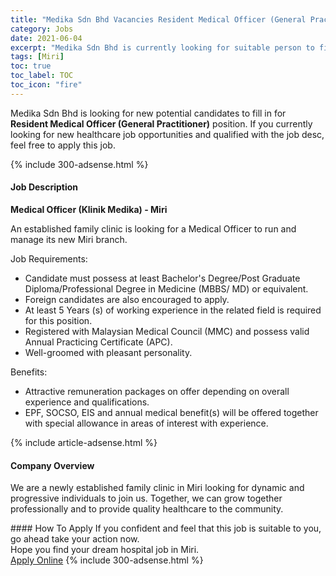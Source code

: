```yaml
---
title: "Medika Sdn Bhd Vacancies Resident Medical Officer (General Practitioner)" 
category: Jobs 
date: 2021-06-04 
excerpt: "Medika Sdn Bhd is currently looking for suitable person to fill in the Resident Medical Officer (General Practitioner) which positioned at Miri" 
tags: [Miri] 
toc: true 
toc_label: TOC 
toc_icon: "fire" 
--- 
```


<p>Medika Sdn Bhd is looking for new potential candidates to fill in for <b>Resident Medical Officer (General Practitioner)</b> position. If you currently looking for new healthcare job opportunities and qualified with the job desc, feel free to apply this job.
</p>{% include 300-adsense.html %} 
<div><div><h4>Job Description</h4></div><div><div><span><div><strong>Medical Officer (Klinik Medika) - Miri</strong><p>An established family clinic is looking for a Medical Officer to run and manage its new Miri branch.</p><p>Job Requirements:</p><ul><li>Candidate must possess at least Bachelor's Degree/Post Graduate Diploma/Professional Degree in Medicine (MBBS/ MD) or equivalent.</li><li>Foreign candidates are also encouraged to apply.</li><li>At least 5 Years (s) of working experience in the related field is required for this position.</li><li>Registered with Malaysian Medical Council (MMC) and possess valid Annual Practicing Certificate (APC).</li><li>Well-groomed with pleasant personality.</li></ul><p>Benefits:</p><ul><li>Attractive remuneration packages on offer depending on overall experience and qualifications.</li><li>EPF, SOCSO, EIS and annual medical benefit(s) will be offered together with special allowance in areas of interest with experience.</li></ul></div></span></div></div></div> 
{% include article-adsense.html %} 
<div><div><h4>Company Overview</h4></div><div><div><span><div><p>We are a newly established family clinic in Miri looking for dynamic and progressive individuals to join us. Together, we can grow together professionally and to provide quality healthcare to the community.</p></div></span></div></div></div> 
#### How To Apply 
If you confident and feel that this job is suitable to you, go ahead take your action now. <br/> 
Hope you find your dream hospital job in Miri. <br/> 
<a href="https://www.jobstreet.com.my/en/job/resident-medical-officer-general-practitioner-4583160?jobId=jobstreet-my-job-4583160" class="btn btn--warning" target="_blank" rel="nofollow noopenner">Apply Online</a> 
{% include 300-adsense.html %} 